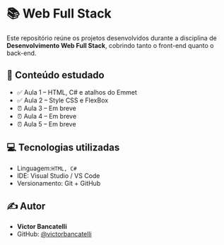 # 📚 Web Full Stack

Este repositório reúne os projetos desenvolvidos durante a disciplina de **Desenvolvimento Web Full Stack**, cobrindo tanto o front-end quanto o back-end.

## 🧠 Conteúdo estudado

- ✅ Aula 1 – HTML, C# e atalhos do Emmet 
- ✅ Aula 2 – Style CSS e FlexBox
- ⏰ Aula 3 – Em breve
- ⏰ Aula 4 – Em breve
- ⏰ Aula 5 – Em breve

## 💻 Tecnologias utilizadas

- Linguagem:`HTML, C#` 
- IDE: Visual Studio / VS Code
- Versionamento: Git + GitHub


## ✍️ Autor

- **Victor Bancatelli**
- GitHub: [@victorbancatelli](https://github.com/victorbancatelli)
